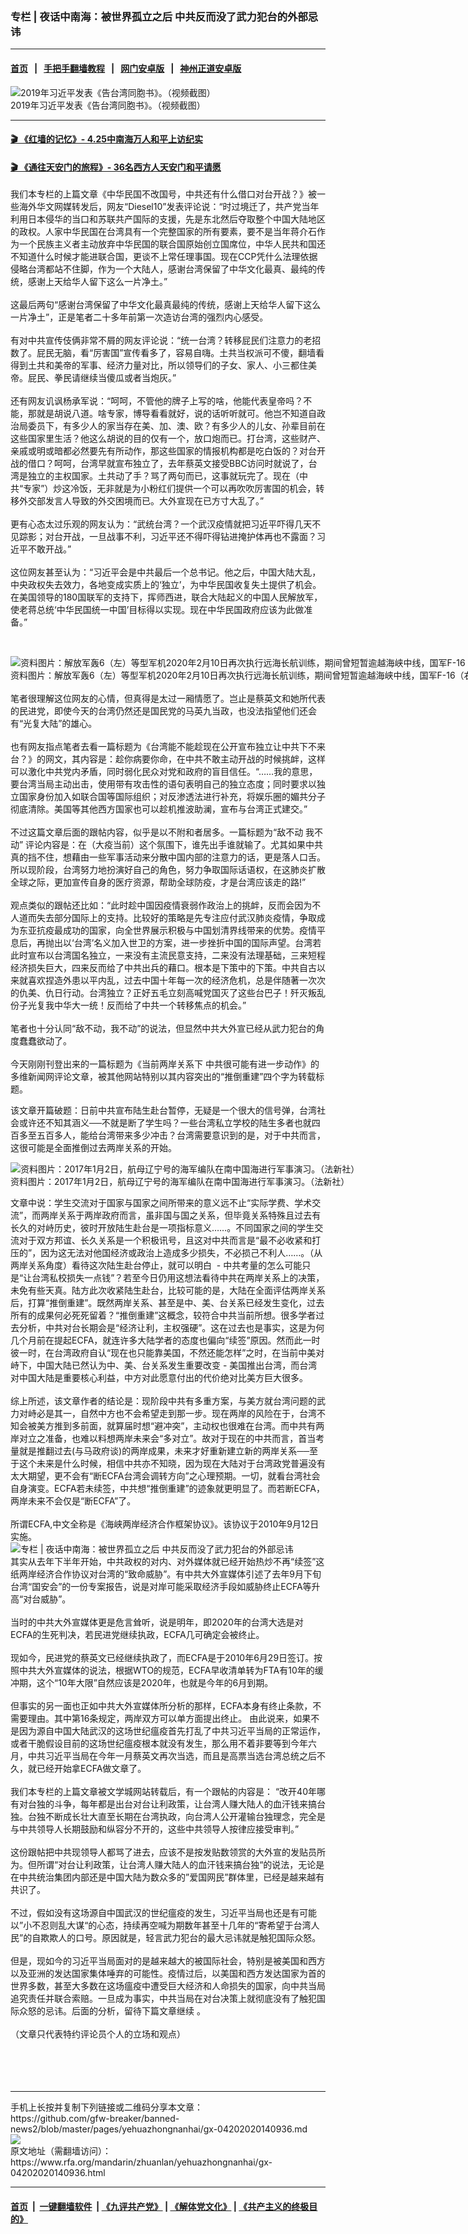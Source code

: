 ### 专栏 | 夜话中南海：被世界孤立之后   中共反而没了武力犯台的外部忌讳
------------------------

#### [首页](https://github.com/gfw-breaker/banned-news2/blob/master/README.md) &nbsp;&nbsp;|&nbsp;&nbsp; [手把手翻墙教程](https://github.com/gfw-breaker/guides/wiki) &nbsp;&nbsp;|&nbsp;&nbsp; [网门安卓版](https://github.com/oGate2/oGate) &nbsp;&nbsp;|&nbsp;&nbsp; [神州正道安卓版](https://github.com/SzzdOgate/update) 



<div id="headerimg">
 <img alt="2019年习近平发表《告台湾同胞书》。（视频截图）" src="https://www.rfa.org/mandarin/zhuanlan/yehuazhongnanhai/gx-04202020140936.html/maxresdefault.jpg/@@images/6f32292c-49ae-4af7-89a8-c84536597655.jpeg" title="2019年习近平发表《告台湾同胞书》。（视频截图）"/>
 <div id="headerimgcontents">
  <div id="headerimgcaption">
   <span>
    2019年习近平发表《告台湾同胞书》。（视频截图）
   </span>
   <!-- zoomattribute -->
  </div>
  <!-- headerimgcaption -->
 </div>
 <!-- headerimagecontents -->
</div>

<hr/>


#### [ 🎬  《红墙的记忆》- 4.25中南海万人和平上访纪实](http://158.247.206.97:10000/videos/legend/425.html)

 #### [ 🎬  《通往天安门的旅程》- 36名西方人天安门和平请愿 ](http://158.247.206.97:10000/videos/legend/JTT.html)

<div id="storytext">
 <div>
  <div class="slot_header">
  </div>
 </div>
 <p>
  我们本专栏的上篇文章《中华民国不改国号，中共还有什么借口对台开战？》被一些海外华文网媒转发后，网友“Diesel10”发表评论说：“时过境迁了，共产党当年利用日本侵华的当口和苏联共产国际的支援，先是东北然后夺取整个中国大陆地区的政权。人家中华民国在台湾具有一个完整国家的所有要素，要不是当年蒋介石作为一个民族主义者主动放弃中华民国的联合国原始创立国席位，中华人民共和国还不知道什么时候才能进联合国，更谈不上常任理事国。现在CCP凭什么法理依据侵略台湾都站不住脚，作为一个大陆人，感谢台湾保留了中华文化最真、最纯的传统，感谢上天给华人留下这么一片净土。”
  <br/>
  <br/>
  这最后两句“感谢台湾保留了中华文化最真最纯的传统，感谢上天给华人留下这么一片净土”，正是笔者二十多年前第一次造访台湾的强烈内心感受。
  <br/>
  <br/>
  有对中共宣传伎俩非常不屑的网友评论说：“统一台湾？转移屁民们注意力的老招数了。屁民无脑，看“厉害国”宣传看多了，容易自嗨。土共当权派可不傻，翻墙看得到土共和美帝的军事、经济力量对比，所以领导们的子女、家人、小三都住美帝。屁民、拳民请继续当傻瓜或者当炮灰。”
  <br/>
  <br/>
  还有网友讥讽杨承军说：“呵呵，不管他的牌子上写的啥，他能代表皇帝吗？不能，那就是胡说八道。啥专家，博导看看就好，说的话听听就可。他岂不知道自政治局委员下，有多少人的家当存在美、加、澳、欧？有多少人的儿女、孙辈目前在这些国家里生活？他这么胡说的目的仅有一个，放口炮而已。打台湾，这些财产、亲戚或明或暗都必然要先有所动作，那这些国家的情报机构都是吃白饭的？对台开战的借口？呵呵，台湾早就宣布独立了，去年蔡英文接受BBC访问时就说了，台湾是独立的主权国家。土共动了手？骂了两句而已，这事就玩完了。现在（中共“专家”）炒这冷饭，无非就是为小粉红们提供一个可以再吹吹厉害国的机会，转移外交部发言人导致的外交困境而已。大外宣现在已方寸大乱了。”
  <br/>
  <br/>
  更有心态太过乐观的网友认为：“武统台湾？一个武汉疫情就把习近平吓得几天不见踪影；对台开战，一旦战事不利，习近平还不得吓得钻进掩护体再也不露面？习近平不敢开战。”
  <br/>
  <br/>
  这位网友甚至认为：“习近平会是中共最后一个总书记。他之后，中国大陆大乱，中央政权失去效力，各地变成实质上的‘独立’，为中华民国收复失土提供了机会。在美国领导的180国联军的支持下，挥师西进，联合大陆起义的中国人民解放军，使老蒋总统‘中华民国统一中国’目标得以实现。现在中华民国政府应该为此做准备。”
 </p>
 <p>
  <br/>
  <div class="image-inline captioned" style="width:1500px;">
   <div style="width:1500px;">
    <img alt="资料图片：解放军轰6（左）等型军机2020年2月10日再次执行远海长航训练，期间曾短暂逾越海峡中线，国军F-16（右）战机挂载实弹监控共军轰6。（法新社/台湾国防部）" src="https://www.rfa.org/mandarin/yataibaodao/gangtai/hcm1-03242020095216.html/000_1OV798.jpg" title="资料图片：解放军轰6（左）等型军机2020年2月10日再次执行远海长航训练，期间曾短暂逾越海峡中线，国军F-16（右）战机挂载实弹监控共军轰6。（法新社/台湾国防部）"/>
   </div>
   <div class="image-caption">
    <span style="width:1500px;">
     资料图片：解放军轰6（左）等型军机2020年2月10日再次执行远海长航训练，期间曾短暂逾越海峡中线，国军F-16（右）战机挂载实弹监控共军轰6。（法新社/台湾国防部）
    </span>
    <span class="copyright">
    </span>
   </div>
  </div>
  <br/>
  笔者很理解这位网友的心情，但真得是太过一厢情愿了。岂止是蔡英文和她所代表的民进党，即使今天的台湾仍然还是国民党的马英九当政，也没法指望他们还会有“光复大陆”的雄心。
  <br/>
  <br/>
  也有网友指点笔者去看一篇标题为《台湾能不能趁现在公开宣布独立让中共下不来台？》的网文，其内容是：趁你病要你命，在中共不敢主动开战的时候挑衅，这样可以激化中共党内矛盾，同时弱化民众对党和政府的盲目信任。“……我的意思，要台湾当局主动出击，使用带有攻击性的语句表明自己的独立态度；同时要求以独立国家身份加入如联合国等国际组织；对反渗透法进行补充，将娱乐圈的媚共分子彻底清除。美国等其他西方国家也可以趁机推波助澜，宣布与台湾正式建交。”
  <br/>
  <br/>
  不过这篇文章后面的跟帖内容，似乎是以不附和者居多。一篇标题为“敌不动 我不动” 评论内容是：在（大疫当前）这个氛围下，谁先出手谁就输了。尤其如果中共真的挡不住，想藉由一些军事活动来分散中国内部的注意力的话，更是落人口舌。所以现阶段，台湾努力地扮演好自己的角色，努力争取国际话语权，在这肺炎扩散全球之际，更加宣传自身的医疗资源，帮助全球防疫，才是台湾应该走的路!”
  <br/>
  <br/>
  观点类似的跟帖还比如：“此时趁中国因疫情衰弱作政治上的挑衅，反而会因为不人道而失去部分国际上的支持。比较好的策略是先专注应付武汉肺炎疫情，争取成为东亚抗疫最成功的国家，向全世界展示积极与中国划清界线带来的优势。疫情平息后，再抛出以‘台湾’名义加入世卫的方案，进一步挫折中国的国际声望。台湾若此时宣布以台湾国名独立，一来没有主流民意支持，二来没有法理基础，三来短程经济损失巨大，四来反而给了中共出兵的藉口。根本是下策中的下策。中共自古以来就喜欢捏造外患以平内乱，过去中国十年每一次的经济危机，总是伴随著一次次的仇美、仇日行动。台湾独立？正好五毛立刻高喊党国灭了这些台巴子！歼灭叛乱份子光复我中华大一统！反而给了中共一个转移焦点的机会。”
  <br/>
  <br/>
  笔者也十分认同“敌不动，我不动”的说法，但显然中共大外宣已经从武力犯台的角度蠢蠢欲动了。
  <br/>
  <br/>
  今天刚刚刊登出来的一篇标题为《当前两岸关系下 中共很可能有进一步动作》的多维新闻网评论文章，被其他网站特别以其内容突出的“推倒重建”四个字为转载标题。
 </p>
 <p>
  该文章开篇破题：日前中共宣布陆生赴台暂停，无疑是一个很大的信号弹，台湾社会或许还不知其涵义──不就是断了学生吗？一些台湾私立学校的陆生多者也就四百多至五百多人，能给台湾带来多少冲击？台湾需要意识到的是，对于中共而言，这很可能是全面推倒过去两岸关系的开始。
 </p>
 <p>
  <div class="image-inline captioned" style="width:1500px;">
   <div style="width:1500px;">
    <img alt="资料图片：2017年1月2日，航母辽宁号的海军编队在南中国海进行军事演习。（法新社）" src="https://www.rfa.org/mandarin/yataibaodao/junshiwaijiao/cl-08302019134209.html/000_JK0PE.jpg" title="资料图片：2017年1月2日，航母辽宁号的海军编队在南中国海进行军事演习。（法新社）"/>
   </div>
   <div class="image-caption">
    <span style="width:1500px;">
     资料图片：2017年1月2日，航母辽宁号的海军编队在南中国海进行军事演习。（法新社）
    </span>
    <span class="copyright">
    </span>
   </div>
  </div>
 </p>
 <p>
  文章中说：学生交流对于国家与国家之间所带来的意义远不止“实际学费、学术交流”，而两岸关系于两岸政府而言，虽非国与国之关系，但毕竟关系特殊且过去有长久的对峙历史，彼时开放陆生赴台是一项指标意义……。不同国家之间的学生交流对于双方邦谊、长久关系是一个积极讯号，且这对中共而言是“最不必收紧和打压的”，因为这无法对他国经济或政治上造成多少损失，不必损己不利人……。（从两岸关系角度）看待这次陆生赴台停止，就可以明白  - 中共考量的怎么可能只是“让台湾私校损失一点钱”？若至今日仍用这想法看待中共在两岸关系上的决策，未免有些天真。陆方此次收紧陆生赴台，比较可能的是，大陆在全面评估两岸关系后，打算“推倒重建”。既然两岸关系、甚至是中、美、台关系已经发生变化，过去所有的成果何必死死留着？“推倒重建”这概念，较符合中共当前所想。很多学者过去分析，中共对台长期会是“经济让利，主权强硬”。这在过去也是事实，这是为何几个月前在提起ECFA，就连许多大陆学者的态度也偏向“续签”原因。然而此一时彼一时，在台湾政府自认“现在也只能靠美国，不然还能怎样”之时，在当前中美对峙下，中国大陆已然认为中、美、台关系发生重要改变 - 美国推出台湾，而台湾对中国大陆是重要核心利益，中方对此愿意付出的代价绝对比美方巨大很多。
  <br/>
  <br/>
  综上所述，该文章作者的结论是：现阶段中共有多重方案，与美方就台湾问题的武力对峙必是其一，自然中方也不会希望走到那一步。现在两岸的风险在于，台湾不知会被美方推到多前面，就算届时想“避冲突”，主动权也很难在台湾。而中共有两岸对立之准备，也难以料想两岸未来会“多对立”。故对于现在的中共而言，首当考量就是推翻过去(与马政府谈)的两岸成果，未来才好重新建立新的两岸关系──至于这个未来是什么时候，相信中共亦不知晓，因为现在大陆对于台湾政党普遍没有太大期望，更不会有“断ECFA台湾会调转方向”之心理预期。一切，就看台湾社会自身演变。ECFA若未续签，中共想“推倒重建”的迹象就更明显了。而若断ECFA，两岸未来不会仅是“断ECFA”了。
  <br/>
  <br/>
  所谓ECFA,中文全称是《海峡两岸经济合作框架协议》。该协议于2010年9月12日实施。
  <br/>
  <img alt="专栏 | 夜话中南海：被世界孤立之后   中共反而没了武力犯台的外部忌讳" id="__mce_tmp" src="https://www.rfa.org/mandarin/zhuanlan/yehuazhongnanhai/gx-04202020140936.html" title="专栏 | 夜话中南海：被世界孤立之后   中共反而没了武力犯台的外部忌讳"/>
  <br/>
  其实从去年下半年开始，中共政权的对内、对外媒体就已经开始热炒不再“续签”这纸两岸经济合作协议对台湾的“致命威胁”。有中共大外宣媒体引述了去年9月下旬台湾“国安会”的一份专案报告，说是对岸可能采取经济手段如威胁终止ECFA等升高“对台威胁”。
  <br/>
  <br/>
  当时的中共大外宣媒体更是危言耸听，说是明年，即2020年的台湾大选是对ECFA的生死判决，若民进党继续执政，ECFA几可确定会被终止。
  <br/>
  <br/>
  现如今，民进党的蔡英文已经继续执政了，而ECFA是于2010年6月29日签订。按照中共大外宣媒体的说法，根据WTO的规范，ECFA早收清单转为FTA有10年的缓冲期，这个“10年大限”自然应该是2020年，也就是今年的6月到期。
  <br/>
  <br/>
  但事实的另一面也正如中共大外宣媒体所分析的那样，ECFA本身有终止条款，不需要理由。其中第16条规定，两岸双方可以单方面提出终止。 由此说来，如果不是因为源自中国大陆武汉的这场世纪瘟疫首先打乱了中共习近平当局的正常运作，或者干脆假设目前的这场世纪瘟疫根本就没有发生，那么用不着非要等到今年六月，中共习近平当局在今年一月蔡英文再次当选，而且是高票当选台湾总统之后不久，就已经开始拿ECFA做文章了。
  <br/>
  <br/>
  我们本专栏的上篇文章被文学城网站转载后，有一个跟帖的内容是： “改开40年哪有对台独的斗争，每年都是出台对台让利政策，让台湾人赚大陆人的血汗钱来搞台独。台独不断成长壮大直至长期在台湾执政，向台湾人公开灌输台独理念，完全是与中共领导人长期鼓励和纵容分不开的，这些中共领导人按律应接受审判。”
  <br/>
  <br/>
  这份跟帖把中共现领导人都骂了进去，应该不是按发贴数领赏的大外宣的发贴员所为。但所谓“对台让利政策，让台湾人赚大陆人的血汗钱来搞台独“的说法，无论是在中共统治集团内部还是中国大陆为数众多的”爱国网民”群体里，已经是越来越有共识了。
  <br/>
  <br/>
  不过，假如没有这场源自中国武汉的世纪瘟疫的发生，习近平当局也还是有可能以”小不忍则乱大谋“的心态，持续再空喊为期数年甚至十几年的“寄希望于台湾人民”的自欺欺人的口号。原因就是，轻言武力犯台的最大忌讳就是触犯国际众怒。
  <br/>
  <br/>
  但是，现如今的习近平当局面对的是越来越大的被国际社会，特别是被美国和西方以及亚洲的发达国家集体唾弃的可能性。疫情过后，以美国和西方发达国家为首的世界多数，甚至大多数在这场瘟疫中遭受巨大经济和人命损失的国家，向中共当局追究责任并联合索赔。一旦成为事实，中共当局在对台决策上就彻底没有了触犯国际众怒的忌讳。后面的分析，留待下篇文章继续 。
  <br/>
  <br/>
  （文章只代表特约评论员个人的立场和观点）
  <br/>
  <br/>
  <br/>
  <br/>
  <br/>
 </p>
</div>

<hr/>
手机上长按并复制下列链接或二维码分享本文章：<br/>
https://github.com/gfw-breaker/banned-news2/blob/master/pages/yehuazhongnanhai/gx-04202020140936.md <br/>
<a href='https://github.com/gfw-breaker/banned-news2/blob/master/pages/yehuazhongnanhai/gx-04202020140936.md'><img src='https://github.com/gfw-breaker/banned-news2/blob/master/pages/yehuazhongnanhai/gx-04202020140936.md.png'/></a> <br/>
原文地址（需翻墙访问）：https://www.rfa.org/mandarin/zhuanlan/yehuazhongnanhai/gx-04202020140936.html


------------------------
#### [首页](https://github.com/gfw-breaker/banned-news2/blob/master/README.md) &nbsp;|&nbsp; [一键翻墙软件](https://github.com/gfw-breaker/nogfw/blob/master/README.md) &nbsp;| [《九评共产党》](https://github.com/gfw-breaker/9ping.md/blob/master/README.md#九评之一评共产党是什么) | [《解体党文化》](https://github.com/gfw-breaker/jtdwh.md/blob/master/README.md) | [《共产主义的终极目的》](https://github.com/gfw-breaker/gczydzjmd.md/blob/master/README.md)


<img src='http://gfw-breaker.win/banned-news2/pages/yehuazhongnanhai/gx-04202020140936.md' width='0px' height='0px'/>